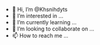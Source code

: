 - 👋 Hi, I’m @Khsnihdyts
- 👀 I’m interested in ...
- 🌱 I’m currently learning ...
- 💞️ I’m looking to collaborate on ...
- 📫 How to reach me ...

<!---
Khsnihdyts/Khsnihdyts is a ✨ special ✨ repository because its `README.md` (this file) appears on your GitHub profile.
You can click the Preview link to take a look at your changes.
--->

